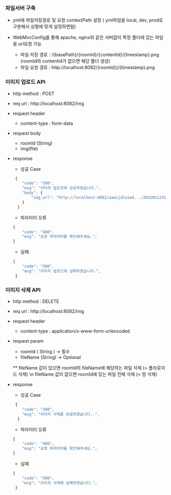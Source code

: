 ### 파일서버 구축

- yml에 파일저장경로 및 요청 contextPath 설정 ( yml파일을 local, dev, prod로 구분해서 상황에 맞게 설정하면됨)
- WebMvcConfig를 통해 apache, nginx와 같은 서버없이 특정 폴더에 있는 파일을 url요청 가능

  - 파일 저장 경로 : /{basePath}/{roomId}/{contentId}/{timestamp}.png (roomId와 contentId가 없으면 해당 폴더 생성)
  - 파일 요청 경로 : http://localhost:8082/{roomId}}/{timestamp}.png

### 이미지 업로드 API
- http method : POST
- req url : http://localhost:8082/img
- request header 
   - content-type : form-data
- request body
   - roomId (String)
   - img(file)
- response 
  - 성공 Case
  ```javascript
   {
      "code": "200",
      "msg": "이미지 업도르에 성공하였습니다.",
      "body": {
          "img_url": "http://localhost:8082/aaasjdlaiwd.../20220112312353.png"
      }
    }
  ```    
  
  - 파라미터 오류
  ```javascript
  {
      "code": "400",
      "msg": "요청 파라미터를 확인해주세요.",
  }
  ```
   
   - 실패
  ```javascript
  {
      "code": "500",
      "msg": "이미지 업로드에 실패하였습니다.",
   }
  ```

### 이미지 삭제 API
- http method : DELETE
- req url : http://localhost:8082/img
- request header 
   - content-type : application/x-www-form-urlencoded
- request param
   - roomId ( String ) -> 필수
   - fileName (String) -> Optional

  ** fileName 값이 있으면 roomId의 fileName에 해당하는 파일 삭제 (= 폴라로이드 삭제) \n
     fileName 값이 없으면 roomId에 있는 파일 전체 삭제 (= 방 삭제)
- response 
  - 성공 Case
  ```javascript
   {
      "code": "200",
      "msg": "이미지 삭제를 완료하였습니다..",
    }
  ```    
  
  - 파라미터 오류
  ```javascript
  {
      "code": "400",
      "msg": "요청 파라미터를 확인해주세요.",
  }
  ```
   
   - 실패
  ```javascript
  {
      "code": "500",
      "msg": "이미지 삭제에 실패하였습니다.",
   }
  ```
